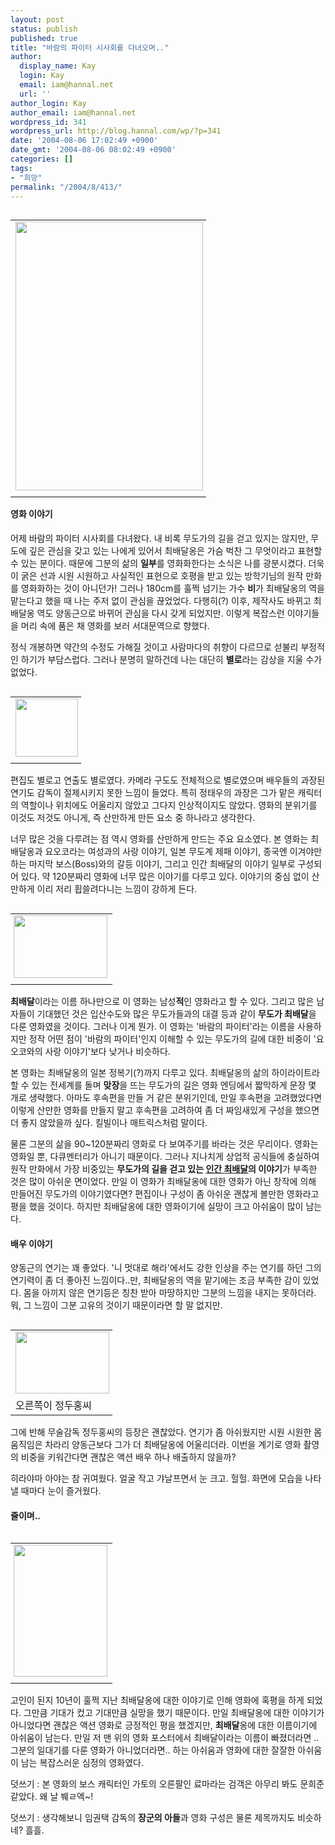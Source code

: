 ```yaml
---
layout: post
status: publish
published: true
title: "바람의 파이터 시사회를 다녀오며.."
author:
  display_name: Kay
  login: Kay
  email: iam@hannal.net
  url: ''
author_login: Kay
author_email: iam@hannal.net
wordpress_id: 341
wordpress_url: http://blog.hannal.com/wp/?p=341
date: '2004-08-06 17:02:49 +0900'
date_gmt: '2004-08-06 08:02:49 +0900'
categories: []
tags:
- "희망"
permalink: "/2004/8/413/"
---
```

<table align="left">
<tr>
<td style="padding-right:5"><center><img src="http://blog.hannal.com/tt-attach/0806/040806165618758959/780209.jpg" width="300" height="430"/></center></td>
</tr>
<tr>
<td class="centerphoto"> </td>
</tr>
</table>
<h4>영화 이야기</h4>
<p>어제 바람의 파이터 시사회를 다녀왔다. 내 비록 무도가의 길을 걷고 있지는 않지만, 무도에 깊은 관심을 갖고 있는 나에게 있어서 최배달옹은 가슴 벅찬 그 무엇이라고 표현할 수 있는 분이다. 때문에 그분의 삶의 <b>일부</b>를 영화화한다는 소식은 나를 광분시켰다. 더욱이 굵은 선과 시원 시원하고 사실적인 표현으로 호평을 받고 있는 방학기님의 원작 만화를 영화화하는 것이 아니던가! 그러나 180cm를 훌쩍 넘기는 가수 <b>비</b>가 최배달옹의 역을 맡는다고 했을 때 나는 주저 없이 관심을 끊었었다. 다행히(?) 이후, 제작사도 바뀌고 최배달옹 역도 양동근으로 바뀌어 관심을 다시 갖게 되었지만. 이렇게 복잡스런 이야기들을 머리 속에 품은 채 영화를 보러 서대문역으로 향했다.</p>
<p>정식 개봉하면 약간의 수정도 가해질 것이고 사람마다의 취향이 다르므로 섣불리 부정적인 하기가 부담스럽다. 그러나 분명히 말하건데 나는 대단히 <b>별로</b>라는 감상을 지울 수가 없었다.</p>
<table align="left">
<tr>
<td style="padding-right:5"><center><img src="http://blog.hannal.com/tt-attach/0806/040806165618758959/508951.jpg" width="100" height="93"/></center></td>
</tr>
<tr>
<td class="centerphoto"> </td>
</tr>
</table>
<p>편집도 별로고 연출도 별로였다. 카메라 구도도 전체적으로 별로였으며 배우들의 과장된 연기도 감독이 절제시키지 못한 느낌이 들었다. 특히 정태우의 과장은 그가 맡은 캐릭터의 역할이나 위치에도 어울리지 않았고 그다지 인상적이지도 않았다. 영화의 분위기를 이것도 저것도 아니게, 즉 산만하게 만든 요소 중 하나라고 생각한다.</p>
<p>너무 많은 것을 다루려는 점 역시 영화를 산만하게 만드는 주요 요소였다. 본 영화는 최배달옹과 요오코라는 여성과의 사랑 이야기, 일본 무도계 제패 이야기, 종국엔 이겨야만 하는 마지막 보스(Boss)와의 갈등 이야기, 그리고 인간 최배달의 이야기 일부로 구성되어 있다. 약 120분짜리 영화에 너무 많은 이야기를 다루고 있다. 이야기의 중심 없이 산만하게 이리 저리 휩쓸려다니는 느낌이 강하게 든다.</p>
<table align="right">
<tr>
<td style="padding-left:5"><center><img src="http://blog.hannal.com/tt-attach/0806/040806165618758959/673641.jpg" width="150" height="100"/></center></td>
</tr>
<tr>
<td class="centerphoto"> </td>
</tr>
</table>
<p><b>최배달</b>이라는 이름 하나만으로 이 영화는 남성<b>적</b>인 영화라고 할 수 있다. 그리고 많은 남자들이 기대했던 것은 입산수도와 많은 무도가들과의 대결 등과 같이 <b>무도가 최배달</b>을 다룬 영화였을 것이다. 그러나 이게 뭔가. 이 영화는 '바람의 파이터'라는 이름을 사용하지만 정작 어떤 점이 '바람의 파이터'인지 이해할 수 있는 무도가의 길에 대한 비중이 '요오코와의 사랑 이야기'보다 낮거나 비슷하다.</p>
<p>본 영화는 최배달옹의 일본 정복기(?)까지 다루고 있다. 최배달옹의 삶의 하이라이트라 할 수 있는 전세계를 돌며 <b>맞장</b>을 뜨는 무도가의 길은 영화 엔딩에서 짧막하게 문장 몇 개로 생략했다. 아마도 후속편을 만들 거 같은 분위기인데, 만일 후속편을 고려했었다면 이렇게 산만한 영화를 만들지 말고 후속편을 고려하여 좀 더 짜임새있게 구성을 했으면 더 좋지 않았을까 싶다. 킬빌이나 매트릭스처럼 말이다.</p>
<p>물론 그분의 삶을 90~120분짜리 영화로 다 보여주기를 바라는 것은 무리이다. 영화는 영화일 뿐, 다큐멘터리가 아니기 때문이다. 그러나 지나치게 상업적 공식들에 충실하여 원작 만화에서 가장 비중있는 <b>무도가의 길을 걷고 있는 <u>인간 최배달</u>의 이야기</b>가 부족한 것은 많이 아쉬운 면이었다. 만일 이 영화가 최배달옹에 대한 영화가 아닌 창작에 의해 만들어진 무도가의 이야기였다면? 편집이나 구성이 좀 아쉬운 괜찮게 볼만한 영화라고 평을 했을 것이다. 하지만 최배달옹에 대한 영화이기에 실망이 크고 아쉬움이 많이 남는다.</p>
<p></p>
<h4>배우 이야기</h4>
<p>양동근의 연기는 꽤 좋았다. '니 멋대로 해라'에서도 강한 인상을 주는 연기를 하던 그의 연기력이 좀 더 좋아진 느낌이다..만, 최배달옹의 역을 맡기에는 조금 부족한 감이 있었다. 몸을 아끼지 않은 연기등은 칭찬 받아 마땅하지만 그분의 느낌을 내지는 못하더라. 뭐, 그 느낌이 그분 고유의 것이기 때문이라면 할 말 없지만.</p>
<table align="left">
<tr>
<td style="padding-right:5"><center><img src="http://blog.hannal.com/tt-attach/0806/040806165618758959/677903.jpg" width="150" height="99"/></center></td>
</tr>
<tr>
<td class="centerphoto"> 오른쪽이  정두홍씨 </td>
</tr>
</table>
<p>그에 반해 무술감독 정두홍씨의 등장은 괜찮았다. 연기가 좀 아쉬웠지만 시원 시원한 몸 움직임은 차라리 양동근보다 그가 더 최배달옹에 어울리더라. 이번을 계기로 영화 촬영의 비중을 키워간다면 괜찮은 액션 배우 하나 배출하지 않을까?</p>
<p>히라야마 아야는 참 귀여웠다. 얼굴 작고 갸날프면서 눈 크고. 헐헐. 화면에 모습을 나타낼 때마다 눈이 즐거웠다.</p>
<p></p>
<h4>줄이며..</h4>
<table align="right">
<tr>
<td style="padding-left:5"><center><img src="http://blog.hannal.com/tt-attach/0806/040806165618758959/351998.gif" width="150" height="211"/></center></td>
</tr>
<tr>
<td class="centerphoto"> </td>
</tr>
</table>
<p>고인이 된지 10년이 훌쩍 지난 최배달옹에 대한 이야기로 인해 영화에 혹평을 하게 되었다. 그만큼 기대가 컸고 기대만큼 실망을 했기 때문이다. 만일 최배달옹에 대한 이야기가 아니었다면 괜찮은 액션 영화로 긍정적인 평을 했겠지만, <b>최배달</b>옹에 대한 이름이기에 아쉬움이 남는다. 만일 저 맨 위의 영화 포스터에서 최배달이라는 이름이 빠졌더라면 .. 그분의 일대기를 다룬 영화가 아니었더라면.. 하는 아쉬움과 영화에 대한 잘잘한 아쉬움이 남는 복잡스러운 심정의 영화였다.</p>
<p>
덧쓰기 : 본 영화의 보스 캐릭터인 가토의 오른팔인 료마라는 검객은 아무리 봐도 문희준같았다. 왜 날 붸ㄹ엑~!</p>
<p>덧쓰기 : 생각해보니 임권택 감독의 <b>장군의 아들</b>과 영화 구성은 물론 제목까지도 비슷하네? 흘흘.</p>
